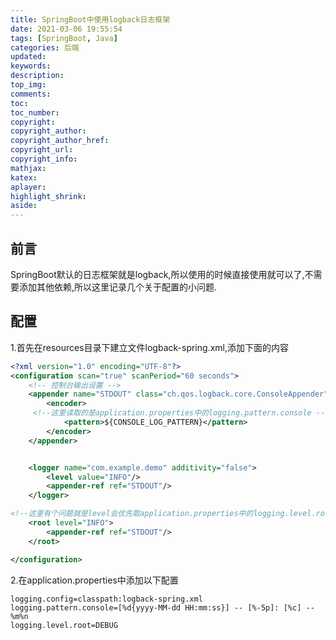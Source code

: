 ```yaml
---
title: SpringBoot中使用logback日志框架
date: 2021-03-06 19:55:54
tags: [SpringBoot, Java]
categories: 后端
updated:
keywords:
description:
top_img:
comments:
toc:
toc_number:
copyright:
copyright_author:
copyright_author_href:
copyright_url:
copyright_info:
mathjax:
katex:
aplayer:
highlight_shrink:
aside:
---
```



## 前言
SpringBoot默认的日志框架就是logback,所以使用的时候直接使用就可以了,不需要添加其他依赖,所以这里记录几个关于配置的小问题.
## 配置
1.首先在resources目录下建立文件logback-spring.xml,添加下面的内容
```xml
<?xml version="1.0" encoding="UTF-8"?>
<configuration scan="true" scanPeriod="60 seconds">
    <!-- 控制台输出设置 -->
    <appender name="STDOUT" class="ch.qos.logback.core.ConsoleAppender">
        <encoder>
	 <!--这里读取的是application.properties中的logging.pattern.console -->
            <pattern>${CONSOLE_LOG_PATTERN}</pattern>
        </encoder>
    </appender>


    <logger name="com.example.demo" additivity="false">
        <level value="INFO"/>
        <appender-ref ref="STDOUT"/>
    </logger>

<!--这里有个问题就是level会优先取application.properties中的logging.level.root属性,所以如果按照下面的application.properties中的配置,这里的日志级别实际上是DEBUG-->
    <root level="INFO">
        <appender-ref ref="STDOUT"/>
    </root>

</configuration>

```
2.在application.properties中添加以下配置
```properties
logging.config=classpath:logback-spring.xml
logging.pattern.console=[%d{yyyy-MM-dd HH:mm:ss}] -- [%-5p]: [%c] -- %m%n
logging.level.root=DEBUG
```
